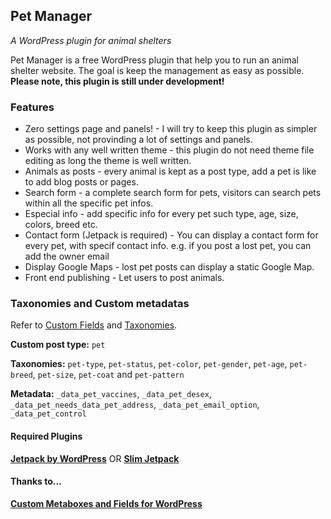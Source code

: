 <h2>Pet Manager</h2>
<p><em>A WordPress plugin for animal shelters</em></p>

<p>Pet Manager is a free WordPress plugin that help you to run an animal shelter website. The goal is keep the management as easy as possible. 
<strong>Please note, this plugin is still under development!</strong></p>

<h3>Features</h3>
<ul>
<li>Zero settings page and panels! - I will try to keep this plugin as simpler as possible, not provinding a lot of settings and panels.</li>
<li>Works with any well written theme - this plugin do not need theme file editing as long the theme is well written.</li>
<li>Animals as posts - every animal is kept as a post type, add a pet is like to add blog posts or pages.</li>
<li>Search form - a complete search form for pets, visitors can search pets within all the specific pet infos.</li>
<li>Especial info - add specific info for every pet such type, age, size, colors, breed etc.</li>
<li>Contact form (Jetpack is required) - You can display a contact form for every pet, with specif contact info. e.g. if you post a lost pet, you can add the owner email</li>
<li>Display Google Maps - lost pet posts can display a static Google Map.</li>
<li>Front end publishing - Let users to post animals.</li>
</ul>


<h3>Taxonomies and Custom metadatas</h3>
Refer to <a href="http://codex.wordpress.org/Custom_Fields" target="_blank">Custom Fields</a> and <a href="http://codex.wordpress.org/Taxonomies" target="_blank">Taxonomies</a>.

<p><b>Custom post type:</b> <code>pet</code></p>
<p><b>Taxonomies:</b> <code>pet-type</code>, <code>pet-status</code>, <code>pet-color</code>, <code>pet-gender</code>,
 <code>pet-age</code>, <code>pet-breed</code>, <code>pet-size</code>, <code>pet-coat</code> and <code>pet-pattern</code></p>
<p><b>Metadata:</b> <code>_data_pet_vaccines</code>, <code>_data_pet_desex</code>, <code>_data_pet_needs</code><code>_data_pet_address</code>, <code>_data_pet_email_option</code>,
<code>_data_pet_control</code></p>

<h4>Required Plugins</h4>
<p><b><a target="_blank" href="http://jetpack.me">Jetpack by WordPress</a></b> OR <b><a target="_blank" href="http://wordpress.org/extend/plugins/slimjetpack/">Slim Jetpack</a></b></p>

<h4>Thanks to...</h4>
<p><b><a target="_blank" href="https://github.com/jaredatch/Custom-Metaboxes-and-Fields-for-WordPress">Custom Metaboxes and Fields for WordPress</a></b></p>
